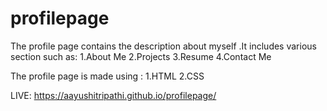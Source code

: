 # profilepage
The profile page contains the description about myself .It includes various section such as:
1.About Me
2.Projects
3.Resume
4.Contact Me

The profile page is made using :
1.HTML
2.CSS

LIVE:
https://aayushitripathi.github.io/profilepage/

